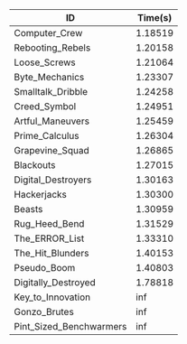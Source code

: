 |ID|Time(s)|
|-|-|
|Computer_Crew|1.18519|
|Rebooting_Rebels|1.20158|
|Loose_Screws|1.21064|
|Byte_Mechanics|1.23307|
|Smalltalk_Dribble|1.24258|
|Creed_Symbol|1.24951|
|Artful_Maneuvers|1.25459|
|Prime_Calculus|1.26304|
|Grapevine_Squad|1.26865|
|Blackouts|1.27015|
|Digital_Destroyers|1.30163|
|Hackerjacks|1.30300|
|Beasts|1.30959|
|Rug_Heed_Bend|1.31529|
|The_ERROR_List|1.33310|
|The_Hit_Blunders|1.40153|
|Pseudo_Boom|1.40803|
|Digitally_Destroyed|1.78818|
|Key_to_Innovation|inf|
|Gonzo_Brutes|inf|
|Pint_Sized_Benchwarmers|inf|
